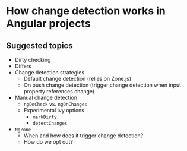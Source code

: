 # How change detection works in Angular projects

## Suggested topics
- Dirty checking
- Differs
- Change detection strategies
  - Default change detection (relies on Zone.js)
  - On push change detection (trigger change detection when input property
    references change)
- Manual change detection
  - `ngDoCheck` vs. `ngOnChanges`
  - Experimental Ivy options
    - `markDirty`
    - `detectChanges`
- `NgZone`
  - When and how does it trigger change detection?
  - How do we opt out?
